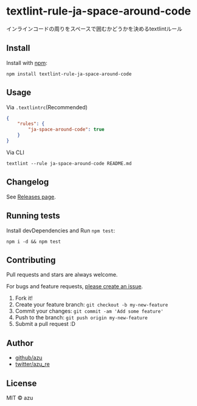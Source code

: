 # textlint-rule-ja-space-around-code

インラインコードの周りをスペースで囲むかどうかを決めるtextlintルール

## Install

Install with [npm](https://www.npmjs.com/):

    npm install textlint-rule-ja-space-around-code

## Usage

Via `.textlintrc`(Recommended)

```json
{
    "rules": {
        "ja-space-around-code": true
    }
}
```

Via CLI

```
textlint --rule ja-space-around-code README.md
```


## Changelog

See [Releases page](https://github.com/textlint-ja/textlint-rule-spacing/releases).

## Running tests

Install devDependencies and Run `npm test`:

    npm i -d && npm test

## Contributing

Pull requests and stars are always welcome.

For bugs and feature requests, [please create an issue](https://github.com/textlint-ja/textlint-rule-spacing/issues).

1. Fork it!
2. Create your feature branch: `git checkout -b my-new-feature`
3. Commit your changes: `git commit -am 'Add some feature'`
4. Push to the branch: `git push origin my-new-feature`
5. Submit a pull request :D

## Author

- [github/azu](https://github.com/azu)
- [twitter/azu_re](https://twitter.com/azu_re)

## License

MIT © azu
